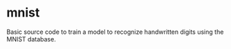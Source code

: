 # mnist
Basic source code to train a model to recognize handwritten digits using the MNIST database.
